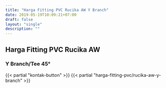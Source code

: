 ```yaml
---
title: "Harga Fitting PVC Rucika AW Y Branch"
date: 2019-05-19T10:09:21+07:00
draft: false
layout: "single"
description: ""
---
```


## Harga Fitting PVC Rucika AW 
### Y Branch/Tee 45&deg;
{{< partial "kontak-button" >}}
{{< partial "harga-fitting-pvc/rucika-aw-y-branch" >}}